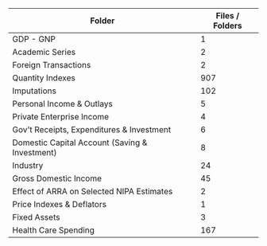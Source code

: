 | Folder                                         |   Files / Folders |
|------------------------------------------------|-------------------|
| GDP - GNP                                      |                 1 |
| Academic Series                                |                 2 |
| Foreign Transactions                           |                 2 |
| Quantity Indexes                               |               907 |
| Imputations                                    |               102 |
| Personal Income & Outlays                      |                 5 |
| Private Enterprise Income                      |                 4 |
| Gov't Receipts, Expenditures & Investment      |                 6 |
| Domestic Capital Account (Saving & Investment) |                 8 |
| Industry                                       |                24 |
| Gross Domestic Income                          |                45 |
| Effect of ARRA on Selected NIPA Estimates      |                 2 |
| Price Indexes & Deflators                      |                 1 |
| Fixed Assets                                   |                 3 |
| Health Care Spending                           |               167 |